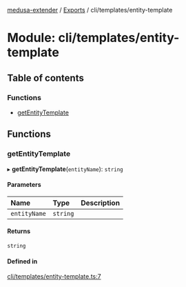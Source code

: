 [medusa-extender](../README.md) / [Exports](../modules.md) / cli/templates/entity-template

# Module: cli/templates/entity-template

## Table of contents

### Functions

- [getEntityTemplate](cli_templates_entity_template.md#getentitytemplate)

## Functions

### getEntityTemplate

▸ **getEntityTemplate**(`entityName`): `string`

#### Parameters

| Name | Type | Description |
| :------ | :------ | :------ |
| `entityName` | `string` |  |

#### Returns

`string`

#### Defined in

[cli/templates/entity-template.ts:7](https://github.com/adrien2p/medusa-extender/blob/dcdc178/src/cli/templates/entity-template.ts#L7)

